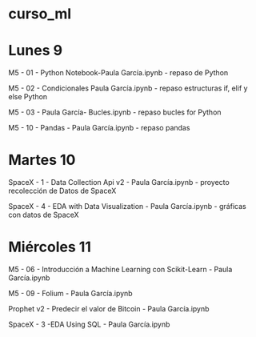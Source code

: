 # curso_ml

# Lunes 9

M5 - 01 - Python Notebook-Paula García.ipynb - repaso de Python

M5 - 02 - Condicionales Paula García.ipynb - repaso estructuras if, elif y else Python

M5 - 03 - Paula García- Bucles.ipynb - repaso bucles for Python

M5 - 10 - Pandas - Paula García.ipynb - repaso pandas

# Martes 10

SpaceX - 1 - Data Collection Api v2 - Paula García.ipynb - proyecto recolección de Datos de SpaceX

SpaceX - 4 - EDA with Data Visualization - Paula García.ipynb - gráficas con datos de SpaceX

# Miércoles 11

M5 - 06 - Introducción a Machine Learning con Scikit-Learn - Paula García.ipynb

M5 - 09 - Folium - Paula García.ipynb

Prophet v2 - Predecir el valor de Bitcoin - Paula García.ipynb

SpaceX - 3 -EDA Using SQL - Paula García.ipynb
